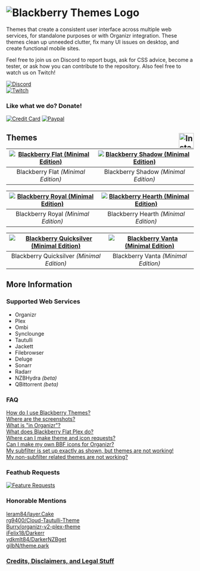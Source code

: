 # ![Blackberry Themes Logo](https://archmonger.github.io/Blackberry-Themes/Resources/blackberry_themes_logo.png)
Themes  that create a consistent user interface across multiple web services, for standalone purposes or with Organizr integration. These themes clean up unneeded clutter, fix many UI issues on desktop, and create functional mobile sites.

Feel free to join us on Discord to report bugs, ask for CSS advice, become a tester, or ask how you can contribute to the repository. Also feel free to watch us on Twitch!

[![Discord](https://img.shields.io/badge/discord-join-orange.svg?style=for-the-badge&logo=discord)](https://discord.gg/sfjkDaM)<br/>
[![Twitch](https://img.shields.io/badge/twitch.tv-Watch-blue?style=for-the-badge&logo=twitch)](https://www.twitch.tv/blackberrythemes)<br/>


### Like what we do? Donate!
[![Credit Card](https://img.shields.io/badge/credit%20card-donate-yellow.svg?style=for-the-badge&logo=cash-app)](https://beerpay.io/Archmonger/Blackberry-Themes)
[![Paypal](https://img.shields.io/badge/paypal-donate-yellow.svg?style=for-the-badge&logo=paypal)](https://www.buymeacoffee.com/a7Lsb9xK0)

## Themes [<img src="https://archmonger.github.io/Blackberry-Themes/Resources/install_button.png" align="right" alt="Install" height="40"/>](https://github.com/Archmonger/Blackberry-Themes/wiki/Installation-Instructions)
| [![Blackberry Flat _(Minimal Edition)_](https://archmonger.github.io/Blackberry-Themes/Screenshots/bbf_minimal_edition.png)](https://archmonger.github.io/Blackberry-Themes/Screenshots/bbf_minimal_edition.png)  | [![Blackberry Shadow _(Minimal Edition)_](https://archmonger.github.io/Blackberry-Themes/Screenshots/bbs_minimal_edition.png)](https://archmonger.github.io/Blackberry-Themes/Screenshots/bbs_minimal_edition.png) |
|:---:|:---:|
| Blackberry Flat _(Minimal Edition)_ | Blackberry Shadow _(Minimal Edition)_ |

| [![Blackberry Royal _(Minimal Edition)_](https://archmonger.github.io/Blackberry-Themes/Screenshots/bbr_minimal_edition.png)](https://archmonger.github.io/Blackberry-Themes/Screenshots/bbr_minimal_edition.png)  | [![Blackberry Hearth _(Minimal Edition)_](https://archmonger.github.io/Blackberry-Themes/Screenshots/bbh_minimal_edition.png)](https://archmonger.github.io/Blackberry-Themes/Screenshots/bbh_minimal_edition.png) |
|:---:|:---:|
| Blackberry Royal _(Minimal Edition)_ | Blackberry Hearth _(Minimal Edition)_ |

| [![Blackberry Quicksilver _(Minimal Edition)_](https://archmonger.github.io/Blackberry-Themes/Screenshots/bbq_minimal_edition.png)](https://archmonger.github.io/Blackberry-Themes/Screenshots/bbq_minimal_edition.png)  | [![Blackberry Vanta _(Minimal Edition)_](https://archmonger.github.io/Blackberry-Themes/Screenshots/bbv_minimal_edition.png)](https://archmonger.github.io/Blackberry-Themes/Screenshots/bbv_minimal_edition.png) |
|:---:|:---:|
| Blackberry Quicksilver _(Minimal Edition)_ | Blackberry Vanta _(Minimal Edition)_ |

## More Information
### Supported Web Services
- Organizr
- Plex
- Ombi
- Synclounge
- Tautulli
- Jackett
- Filebrowser
- Deluge
- Sonarr
- Radarr
- NZBHydra _(beta)_
- QBittorrent _(beta)_

### FAQ
[How do I use Blackberry Themes?](https://github.com/Archmonger/Blackberry-Themes/wiki/FAQ#how-do-i-use-blackberry-themes)<br/>
[Where are the screenshots?](https://github.com/Archmonger/Blackberry-Themes/wiki/FAQ#where-are-the-screenshots)<br/>
[What is "in Organizr"?](https://github.com/Archmonger/Blackberry-Themes/wiki/FAQ#what-is-in-organizr)<br/>
[What does Blackberry Flat Plex do?](https://github.com/Archmonger/Blackberry-Themes/wiki/FAQ#what-does-blackberry-flat-plex-do)<br/>
[Where can I make theme and icon requests?](https://github.com/Archmonger/Blackberry-Themes/wiki/FAQ#where-can-i-make-theme-and-icon-requests)<br/>
[Can I make my own BBF icons for Organizr?](https://github.com/Archmonger/Blackberry-Themes/wiki/FAQ#can-i-make-my-own-bbf-icons-for-organizr)<br/>
[My subfilter is set up exactly as shown, but themes are not working!](https://github.com/Archmonger/Blackberry-Themes/wiki/FAQ#my-subfilter-is-set-up-exactly-as-shown-but-themes-are-not-working)<br/>
[My non-subfilter related themes are not working?](https://github.com/Archmonger/Blackberry-Themes/wiki/FAQ#my-non-subfilter-related-themes-are-not-working)<br/>

### Feathub Requests
[![Feature Requests](http://feathub.com/Archmonger/Blackberry-Themes?format=svg)](http://feathub.com/Archmonger/Blackberry-Themes)

### Honorable Mentions
[leram84/layer.Cake](https://github.com/leram84/layer.Cake/)<br/>
[rg9400/Cloud-Tautulli-Theme](https://github.com/rg9400/Cloud-Tautulli-Theme)<br/>
[Burry/organizr-v2-plex-theme](https://github.com/Burry/organizr-v2-plex-theme)<br/>
[iFelix18/Darkerr](https://github.com/iFelix18/Darkerr)<br/>
[ydkmlt84/DarkerNZBget](https://github.com/ydkmlt84/DarkerNZBget)<br/>
[gilbN/theme.park](https://github.com/gilbN/theme.park)<br/>

### **[Credits, Disclaimers, and Legal Stuff](https://github.com/Archmonger/Blackberry-Themes/wiki/Credits)**
